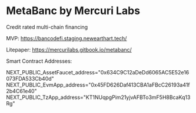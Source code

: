 # MetaBanc by Mercuri Labs
Credit rated multi-chain financing

MVP: https://bancodefi.staging.newearthart.tech/

Litepaper: https://mercurilabs.gitbook.io/metabanc/

Smart Contract Addresses: 

NEXT_PUBLIC_AssetFaucet_address="0x634C9C12aDeDd6065AC5E52e16073FDA533Cb40d"
NEXT_PUBLIC_EvmApp_address="0x45FD626Daf413CBA1aFBcC26193a41f2b4C61e40"
NEXT_PUBLIC_TzApp_address="KT1NUqpgPim21yjvAFBTo3mF5H8BcaKq13Rg"
